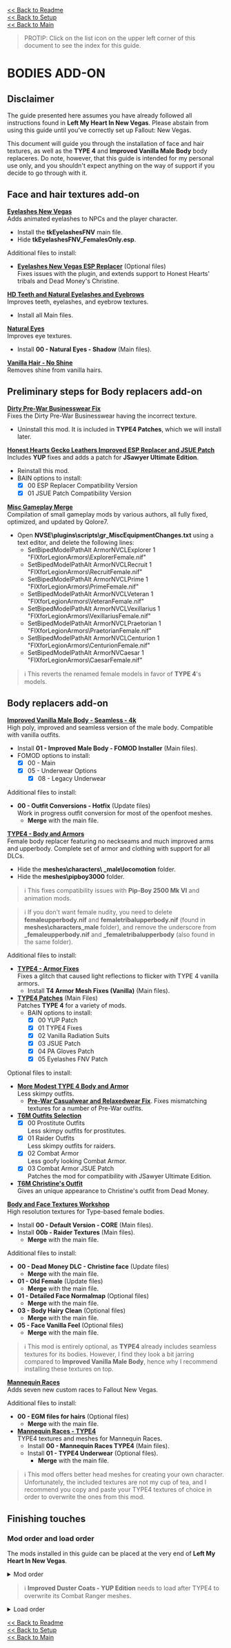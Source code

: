 [<< Back to Readme](https://github.com/Sigourn/newvegas-sharp/blob/main/README.md)  
[<< Back to Setup](https://github.com/Sigourn/newvegas-sharp/blob/main/setup.md)  
[<< Back to Main](https://github.com/Sigourn/iheartnewvegas/blob/main/main.md)

> PROTIP: Click on the list icon on the upper left corner of this document to see the index for this guide.

# BODIES ADD-ON

## Disclaimer

The guide presented here assumes you have already followed all instructions found in **Left My Heart In New Vegas**. Please abstain from using this guide until you've correctly set up Fallout: New Vegas.

This document will guide you through the installation of face and hair textures, as well as the **TYPE 4** and **Improved Vanilla Male Body** body replaceres. Do note, however, that this guide is intended for my personal use only, and you shouldn't expect anything on the way of support if you decide to go through with it.

## Face and hair textures add-on

[**Eyelashes New Vegas**](https://www.nexusmods.com/newvegas/mods/34790)  
Adds animated eyelashes to NPCs and the player character.
- Install the **tkEyelashesFNV** main file.
- Hide **tkEyelashesFNV_FemalesOnly.esp**.

Additional files to install:
- [**Eyelashes New Vegas ESP Replacer**](https://www.nexusmods.com/newvegas/mods/74893) (Optional files)  
  Fixes issues with the plugin, and extends support to Honest Hearts' tribals and Dead Money's Christine.

[**HD Teeth and Natural Eyelashes and Eyebrows**](https://www.nexusmods.com/newvegas/mods/53695)  
Improves teeth, eyelashes, and eyebrow textures.
- Install all Main files.

[**Natural Eyes**](https://www.nexusmods.com/newvegas/mods/62811)  
Improves eye textures.
- Install **00 - Natural Eyes - Shadow** (Main files).

[**Vanilla Hair - No Shine**](https://www.nexusmods.com/newvegas/mods/50285)  
Removes shine from vanilla hairs.

## Preliminary steps for Body replacers add-on

[**Dirty Pre-War Businesswear Fix**](https://github.com/Sigourn/iheartnewvegasrepository/blob/main/Dirty%20Pre-War%20Businesswear%20Fix%201.0.7z)  
Fixes the Dirty Pre-War Businesswear having the incorrect texture.
- Uninstall this mod. It is included in **TYPE4 Patches**, which we will install later.

[**Honest Hearts Gecko Leathers Improved ESP Replacer and JSUE Patch**](https://github.com/Sigourn/iheartnewvegasrepository/blob/main/Honest%20Hearts%20Gecko%20Leathers%20Improved%20ESP%20Replacer%20and%20JSUE%20Patch.7z)  
Includes **YUP** fixes and adds a patch for **JSawyer Ultimate Edition**.
- Reinstall this mod.
- BAIN options to install:
  - [X] 00 ESP Replacer Compatibility Version
  - [X] 01 JSUE Patch Compatibility Version

[**Misc Gameplay Merge**](https://www.nexusmods.com/newvegas/mods/73921)  
Compilation of small gameplay mods by various authors, all fully fixed, optimized, and updated by Qolore7.
- Open **NVSE\plugins\scripts\gr_MiscEquipmentChanges.txt** using a text editor, and delete the following lines:
  - SetBipedModelPathAlt ArmorNVCLExplorer 1 "FIXforLegionArmors\ExplorerFemale.nif"
  - SetBipedModelPathAlt ArmorNVCLRecruit 1 "FIXforLegionArmors\RecruitFemale.nif"
  - SetBipedModelPathAlt ArmorNVCLPrime 1 "FIXforLegionArmors\PrimeFemale.nif"
  - SetBipedModelPathAlt ArmorNVCLVeteran 1 "FIXforLegionArmors\VeteranFemale.nif"
  - SetBipedModelPathAlt ArmorNVCLVexillarius 1 "FIXforLegionArmors\VexillariusFemale.nif"
  - SetBipedModelPathAlt ArmorNVCLPraetorian 1 "FIXforLegionArmors\PraetorianFemale.nif"
  - SetBipedModelPathAlt ArmorNVCLCenturion 1 "FIXforLegionArmors\CenturionFemale.nif"
  - SetBipedModelPathAlt ArmorNVCaesar 1 "FIXforLegionArmors\CaesarFemale.nif"

> ℹ️ This reverts the renamed female models in favor of **TYPE 4**'s models.

## Body replacers add-on

[**Improved Vanilla Male Body - Seamless - 4k**](https://www.nexusmods.com/newvegas/mods/70160)  
High poly, improved and seamless version of the male body. Compatible with vanilla outfits.
- Install **01 - Improved Male Body - FOMOD Installer** (Main files).
- FOMOD options to install:
  - [X] 00 - Main
  - [X] 05 - Underwear Options
    - [X] 08 - Legacy Underwear

Additional files to install:
- **00 - Outfit Conversions - Hotfix** (Update files)  
  Work in progress outfit conversion for most of the openfoot meshes.
  - **Merge** with the main file. 

[**TYPE4 - Body and Armors**](https://www.nexusmods.com/newvegas/mods/66903)  
Female body replacer featuring no neckseams and much improved arms and upperbody. Complete set of armor and clothing with support for all DLCs.
- Hide the **meshes\characters\ _male\locomotion** folder.
- Hide the **meshes\pipboy3000** folder.

> ℹ️ This fixes compatibility issues with **Pip-Boy 2500 Mk VI** and animation mods.

> ℹ️ If you don't want female nudity, you need to delete **femaleupperbody.nif** and **femaletribalupperbody.nif** (found in **meshes\characters\_male** folder), and remove the underscore from **_femaleupperbody.nif** and **_femaletribalupperbody** (also found in the same folder).

Additional files to install:
- [**TYPE4 - Armor Fixes**](https://www.nexusmods.com/newvegas/mods/73885)  
  Fixes a glitch that caused light reflections to flicker with TYPE 4 vanilla armors.
  - Install **T4 Armor Mesh Fixes (Vanilla)** (Main files).
- [**TYPE4 Patches**](https://www.nexusmods.com/newvegas/mods/74893) (Main Files)  
  Patches **TYPE 4** for a variety of mods.
  - BAIN options to install:
    - [X] 00 YUP Patch
    - [X] 01 TYPE4 Fixes
    - [X] 02 Vanilla Radiation Suits
    - [X] 03 JSUE Patch
    - [X] 04 PA Gloves Patch
    - [X] 05 Eyelashes FNV Patch

Optional files to install:
- [**More Modest TYPE 4 Body and Armor**](https://www.nexusmods.com/newvegas/mods/69642)  
  Less skimpy outfits.
  - [**Pre-War Casualwear and Relaxedwear Fix**](https://github.com/Sigourn/iheartnewvegasrepository/blob/main/More%20Modest%20TYPE%204%20Pre-War%20Casualwear%20and%20Relaxedwear%20Fix%20(Dec%2029th).7z). Fixes mismatching textures for a number of Pre-War outfits.
- [**T6M Outfits Selection**](https://github.com/Sigourn/iheartnewvegasrepository/blob/main/T6M%20Outfits%20Selection.7z)  
  - [X] 00 Prostitute Outfits  
    Less skimpy outfits for prostitutes.
  - [X] 01 Raider Outfits  
    Less skimpy outfits for raiders.
  - [X] 02 Combat Armor  
    Less goofy looking Combat Armor.
  - [X] 03 Combat Armor JSUE Patch  
    Patches the mod for compatibility with JSawyer Ultimate Edition.
- [**T6M Christine's Outfit**](https://www.nexusmods.com/newvegas/mods/68385)  
  Gives an unique appearance to Christine's outfit from Dead Money.

[**Body and Face Textures Workshop**](https://www.nexusmods.com/newvegas/mods/55174)  
High resolution textures for Type-based female bodies.
- Install **00 - Default Version - CORE** (Main files).
- Install **00b - Raider Textures** (Main files).
  - **Merge** with the main file.

Additional files to install:
- **00 - Dead Money DLC - Christine face** (Update files)
  - **Merge** with the main file.
- **01 - Old Female** (Update files)  
  - **Merge** with the main file.
- **01 - Detailed Face Normalmap** (Optional files)  
  - **Merge** with the main file.
- **03 - Body Hairy Clean** (Optional files)  
  - **Merge** with the main file.
- **05 - Face Vanilla Feel** (Optional files)  
  - **Merge** with the main file.

> ℹ️ This mod is entirely optional, as **TYPE4** already includes seamless textures for its bodies. However, I find they look a bit jarring compared to **Improved Vanilla Male Body**, hence why I recommend installing these textures on top.

[**Mannequin Races**](https://www.nexusmods.com/newvegas/mods/62785)  
Adds seven new custom races to Fallout New Vegas.

Additional files to install:
- **00 - EGM files for hairs** (Optional files)  
  - **Merge** with the main file.
- [**Mannequin Races - TYPE4**](https://www.nexusmods.com/newvegas/mods/68994)  
  TYPE4 textures and meshes for Mannequin Races.
  - Install **00 - Mannequin Races TYPE4** (Main files).
  - Install **01 - TYPE4 Underwear** (Optional files).
    - **Merge** with the main file.

> ℹ️ This mod offers better head meshes for creating your own character. Unfortunately, the included textures are not my cup of tea, and I recommend you copy and paste your TYPE4 textures of choice in order to overwrite the ones from this mod.

## Finishing touches

### Mod order and load order

The mods installed in this guide can be placed at the very end of **Left My Heart In New Vegas**.

<details>
<summary>Mod order</summary>

```
Eyelashes New Vegas
Eyelashes New Vegas ESP Replacer
HD Teeth and Natural Eyelashes and Eyebrows
Vanilla Hair - No Shine
Natural Eyes
Improved Vanilla Male Body - Seamless - 4K
TYPE4 - Body and Armors
TYPE4 - Armor Fixes
TYPE4 Patches
More Modest TYPE 4 Body and Armor
More Modest TYPE 4 Pre-War Casualwear and Relaxedwear Fix
T6M Outfits Selection
T6M Christine's Outfit
Body and Face Textures Workshop
Mannequin Races
Mannequin Races - TYPE 4
Improved Duster Coats - YUP Edition
```
</details>

> ℹ️ **Improved Duster Coats - YUP Edition** needs to load after TYPE4 to overwrite its Combat Ranger meshes.

<details>
<summary>Load order</summary>

```
tkEyelashesFNV.esp
T4-plugin.esp
T4 YUP Patch.esp
T4 Fixes.esp
T4 Vanilla Radiation Suits.esp
T4 JSUE Patch.esp
T4 PA Gloves Patch.esp
T4 Eyelashes FNV Patch.esp
T6M Combat Armor.esp
ChristineOutfit.esp
More Modest TYPE 4 Pre-War Casualwear and Relaxedwear Fix.esp  
ImprovedGeckoLeatherArmor.esp
ImprovedGeckoLeatherArmor JSUE Patch.esp
Mannequin Rce.esp
```
</details>

[<< Back to Readme](https://github.com/Sigourn/newvegas-sharp/blob/main/README.md)  
[<< Back to Setup](https://github.com/Sigourn/newvegas-sharp/blob/main/setup.md)  
[<< Back to Main](https://github.com/Sigourn/iheartnewvegas/blob/main/main.md)
